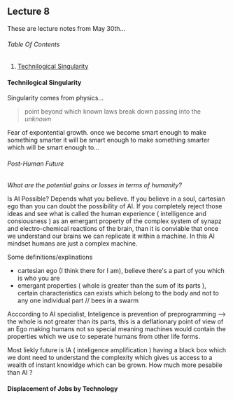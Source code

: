 ## Lecture 8
These are lecture notes from May 30th...

###### Table Of Contents
1. [Technilogical Singularity]()

#### Technilogical Singularity
Singularity comes from physics...
> point beyond which known laws break down passing into the _unknown_

Fear of expontential growth. once we become smart enough to make something smarter it will be smart enough to make something smarter which will be smart enough to...

###### Post-Human Future
_What are the potential gains or losses in terms of humanity?_

Is AI Possible?
Depends what you believe. If you believe in a soul, cartesian ego than you can doubt the possibility of AI. If you completely reject those ideas and see what is called the human experience ( intelligence and consiousness ) as an emergant property of the complex system of synapz and electro-chemical reactions of the brain, than it is conviable that once we understand our brains we can replicate it within a machine. In this AI mindset humans are just a complex machine.

Some definitions/explinations
- cartesian ego (I think there for I am), believe there's a part of you which is who you are
- emergant properties ( whole is greater than the sum of its parts ), certain characteristics can exists which belong to the body and not to any one individual part // bees in a swarm

Acccording to AI specialist, Inteligence is prevention of preprogramming --> the whole is not greater than its parts, this is a deflationary point of view of an Ego making humans not so special meaning machines would contain the properties which we use to seperate humans from other life forms.

Most liekly future is IA ( inteligence amplification ) having a black box which we dont need to understand the complexity which gives us access to a wealth of instant knowldge which can be grown. How much more pesabile than AI ? 

#### Displacement of Jobs by Technology

